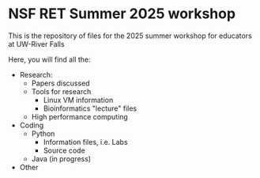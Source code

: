 # NSF RET Summer 2025 workshop 

This is the repository of files for the 2025 summer workshop for educators at UW-River Falls 

Here, you will find all the:
- Research:
  - Papers discussed
  - Tools for research
    -  Linux VM information
    -  Bioinformatics "lecture" files
  - High performance computing  
- Coding
  - Python
    -  Information files, i.e. Labs
    -  Source code
  - Java (in progress)
- Other

